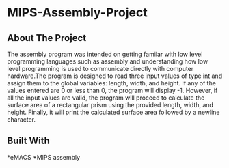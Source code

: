 # MIPS-Assembly-Project

## About The Project 

The assembly program was intended on getting familar with low level programming languages such as assembly and understanding how low level programming is used to communicate directly with computer hardware.The program is designed to read three input values of type int and assign them to the global variables: length, width, and height. If any of the values entered are 0 or less than 0, the program will display -1. However, if all the input values are valid, the program will proceed to calculate the surface area of a rectangular prism using the provided length, width, and height. Finally, it will print the calculated surface area followed by a newline character.

## Built With 

*eMACS
*MIPS assembly 
